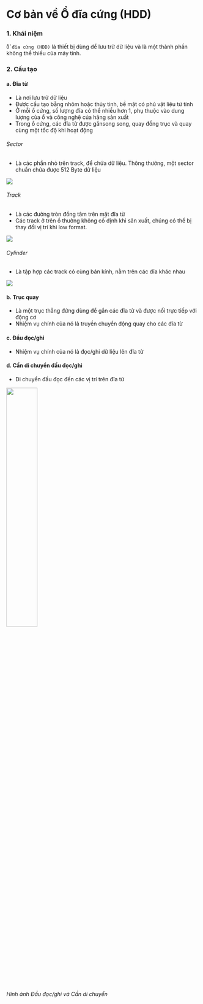 # Cơ bản về Ổ đĩa cứng (HDD)

### 1. Khái niệm

`Ổ đĩa cứng (HDD)` là thiết bị dùng để lưu trữ dữ liệu và là một thành phần không thể thiếu của máy tính.

### 2. Cấu tạo

#### a. Đĩa từ

- Là nơi lưu trữ dữ liệu
- Được cấu tạo bằng nhôm hoặc thủy tinh, bề mặt có phủ vật liệu từ tính
- Ở mỗi ổ cứng, số lượng đĩa có thể nhiều hơn 1, phụ thuộc vào dung lượng của ổ và công nghệ của hãng sản xuất
- Trong ổ cứng, các đĩa từ được gắnsong song, quay đồng trục và quay cùng một tốc độ khi hoạt động

###### *Sector*

- Là các phần nhỏ trên track, để chứa dữ liệu. Thông thường, một sector chuẩn chứa được 512 Byte dữ liệu

<img src="http://i1363.photobucket.com/albums/r714/HoangLove9z/disk/sector_zpsigjzdeaf.png" />

###### *Track*

- Là các đường tròn đồng tâm trên mặt đĩa từ
- Các track ở trên ổ thường không cố định khi sản xuất, chúng có thể bị thay đổi vị trí khi low format.

<img src="http://i1363.photobucket.com/albums/r714/HoangLove9z/disk/track_zps83pglrgk.png" />

###### *Cylinder*

- Là tập hợp các track có cùng bán kính, nằm trên các đĩa khác nhau

<img src="http://i1363.photobucket.com/albums/r714/HoangLove9z/disk/cylinder_zpsxrsypd4n.png" />

#### b. Trục quay

- Là một trục thẳng đứng dùng để gắn các đĩa từ và được nối trực tiếp với động cơ
- Nhiệm vụ chính của nó là truyền chuyển động quay cho các đĩa từ

#### c. Đầu đọc/ghi

- Nhiệm vụ chính của nó là đọc/ghi dữ liệu lên đĩa từ

#### d. Cần di chuyển đầu đọc/ghi
 
- Di chuyển đầu đọc đến các vị trí trên đĩa từ

<img src="http://www.helpdisc.hr/gallery/HDD%20Head.jpg" width=40% height=40% ></img>

*Hình ảnh Đầu đọc/ghi và Cần di chuyển*
